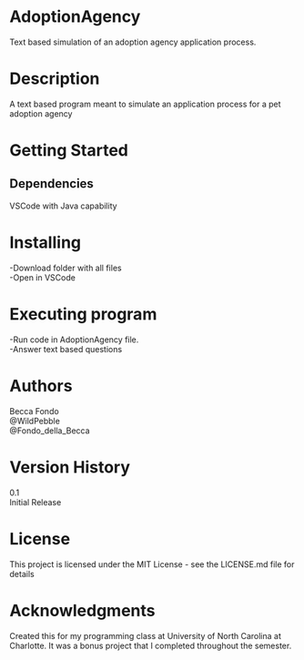 # AdoptionAgency
Text based simulation of an adoption agency application process.

# Description
A text based program meant to simulate an application process for a pet adoption agency

# Getting Started
## Dependencies
VSCode with Java capability

# Installing
-Download folder with all files <br />
-Open in VSCode 

# Executing program
-Run code in AdoptionAgency file.<br />
-Answer text based questions 

# Authors
Becca Fondo <br />
@WildPebble <br />
@Fondo_della_Becca

# Version History
0.1 <br />
Initial Release

# License
This project is licensed under the MIT License - see the LICENSE.md file for details

# Acknowledgments
Created this for my programming class at University of North Carolina at Charlotte. It was a bonus project that I completed throughout the semester. 
